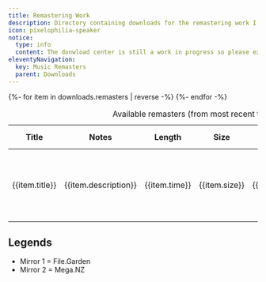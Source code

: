 ```yaml
---
title: Remastering Work
description: Directory containing downloads for the remastering work I uploaded to YouTube (+ new content)
icon: pixelophilia-speaker
notice:
  type: info
  content: The donwload center is still a work in progress so please expect bugs or missing content.
eleventyNavigation:
  key: Music Remasters
  parent: Downloads
---
```


<table>
  <caption>Available remasters (from most recent to oldest)</caption>
  <thead>
    <tr>
      <th scope="col">Title</th>
      <th scope="col">Notes</th>
      <th scope="col">Length</th><th scope="col">Size</th>
      <th scope="col">Format</th>
      <th scope="col">YT Link</th>
      <th scope="col">Downloads</th>
    </tr>
  </thead>
  <tbody>
  {%- for item in downloads.remasters | reverse -%}
  <tr>
      <td>{{item.title}}</td>
      <td>{{item.description}}</td>
      <td>{{item.time}}</td>
      <td>{{item.size}}</td>
      <td>{{item.format}}</td>
      <td><a href="{{item.youtube}}">View</a></td>
      <td>
      {% for source in item.sources %}
        <a href="{{source}}">Mirror {{loop.index}}</a>
      {%- endfor %}
      </td>
      </tr>
  {%- endfor -%}
  </tbody>
</table>

<section class="stack">

## Legends

- Mirror 1 = File.Garden
- Mirror 2 = Mega.NZ
  
</section>